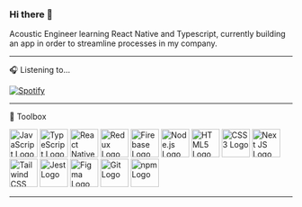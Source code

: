 ### Hi there 👋

Acoustic Engineer learning React Native and Typescript, currently building an app in order to streamline processes in my company.

---

🎧 Listening to...

[![Spotify](https://liambrockpy.vercel.app/api/spotify)](https://open.spotify.com/user/evanity)

---

🧰 Toolbox

<img src="https://cdn.worldvectorlogo.com/logos/logo-javascript.svg" alt="JavaScript Logo" width="50" height="50"/> <img src="https://cdn.worldvectorlogo.com/logos/typescript.svg" alt="TypeScript Logo" width="50" height="50"/> <img src="https://cdn.worldvectorlogo.com/logos/react-native-1.svg" alt="React Native Logo" width="50" height="50"/> <img src="https://cdn.worldvectorlogo.com/logos/redux.svg" alt="Redux Logo" width="50" height="50"/> <img src="https://cdn.worldvectorlogo.com/logos/firebase-1.svg" alt="Firebase Logo" width="50" height="50"/> <img src="https://cdn.worldvectorlogo.com/logos/nodejs-1.svg" alt="Node.js Logo" width="50" height="50"/> <img src="https://cdn.worldvectorlogo.com/logos/html-1.svg" alt="HTML5 Logo" width="50" height="50"/> <img src="https://cdn.worldvectorlogo.com/logos/css-3.svg" alt="CSS3 Logo" width="50" height="50"/> <img src="https://cdn.worldvectorlogo.com/logos/nextjs-2.svg" alt="Next JS Logo" width="50" height="50"/> <img src="https://cdn.worldvectorlogo.com/logos/tailwind-css-2.svg" alt="Tailwind CSS Logo" width="50" height="50"/> <img src="https://cdn.worldvectorlogo.com/logos/jest-2.svg" alt="Jest Logo" width="50" height="50"/> <img src="https://cdn.worldvectorlogo.com/logos/figma-1.svg" alt="Figma Logo" width="50" height="50"/> <img src="https://cdn.worldvectorlogo.com/logos/git.svg" alt="Git Logo" width="50" height="50"/> <img src="https://cdn.worldvectorlogo.com/logos/npm.svg" alt="npm Logo" width="50" height="50"/>

---

<!--
**liambrockpy/liambrockpy** is a ✨ _special_ ✨ repository because its `README.md` (this file) appears on your GitHub profile.

Here are some ideas to get you started:

- 🔭 I’m currently working on ...
- 🌱 I’m currently learning ...
- 👯 I’m looking to collaborate on ...
- 🤔 I’m looking for help with ...
- 💬 Ask me about ...
- 📫 How to reach me: ...
- 😄 Pronouns: ...
- ⚡ Fun fact: ...
-->
